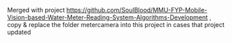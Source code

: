 Merged with project https://github.com/SouIBlood/MMU-FYP-Mobile-Vision-based-Water-Meter-Reading-System-Algorithms-Development , copy & replace the folder metercamera into this project in cases that project updated